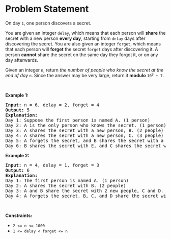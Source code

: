 # Problem Statement

<p>On day <code>1</code>, one person discovers a secret.</p>

<p>You are given an integer <code>delay</code>, which means that each person will <strong>share</strong> the secret with a new person <strong>every day</strong>, starting from <code>delay</code> days after discovering the secret. You are also given an integer <code>forget</code>, which means that each person will <strong>forget</strong> the secret <code>forget</code> days after discovering it. A person <strong>cannot</strong> share the secret on the same day they forgot it, or on any day afterwards.</p>

<p>Given an integer <code>n</code>, return<em> the number of people who know the secret at the end of day </em><code>n</code>. Since the answer may be very large, return it <strong>modulo</strong> <code>10<sup>9</sup> + 7</code>.</p>

<p>&nbsp;</p>
<p><strong>Example 1:</strong></p>

<pre>
<strong>Input:</strong> n = 6, delay = 2, forget = 4
<strong>Output:</strong> 5
<strong>Explanation:</strong>
Day 1: Suppose the first person is named A. (1 person)
Day 2: A is the only person who knows the secret. (1 person)
Day 3: A shares the secret with a new person, B. (2 people)
Day 4: A shares the secret with a new person, C. (3 people)
Day 5: A forgets the secret, and B shares the secret with a new person, D. (3 people)
Day 6: B shares the secret with E, and C shares the secret with F. (5 people)
</pre>

<p><strong>Example 2:</strong></p>

<pre>
<strong>Input:</strong> n = 4, delay = 1, forget = 3
<strong>Output:</strong> 6
<strong>Explanation:</strong>
Day 1: The first person is named A. (1 person)
Day 2: A shares the secret with B. (2 people)
Day 3: A and B share the secret with 2 new people, C and D. (4 people)
Day 4: A forgets the secret. B, C, and D share the secret with 3 new people. (6 people)
</pre>

<p>&nbsp;</p>
<p><strong>Constraints:</strong></p>

<ul>
	<li><code>2 &lt;= n &lt;= 1000</code></li>
	<li><code>1 &lt;= delay &lt; forget &lt;= n</code></li>
</ul>
